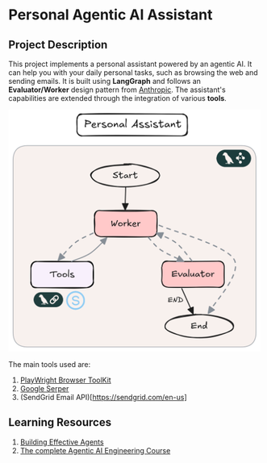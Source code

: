 # Personal Agentic AI Assistant

## Project Description
This project implements a personal assistant powered by an agentic AI. It can help you with your daily personal tasks, such as browsing the web and sending emails. It is built using **LangGraph** and follows an **Evaluator/Worker** design pattern from [Anthropic](https://www.anthropic.com/engineering/building-effective-agents). The assistant's capabilities are extended through the integration of various **tools**.

<img src="images/sidekick.png" alt="Description" width="500"/>

The main tools used are: 
1. [PlayWright Browser ToolKit](https://python.langchain.com/docs/integrations/tools/playwright/)
2. [Google Serper](https://python.langchain.com/docs/integrations/tools/google_serper/)
3. (SendGrid Email API)[https://sendgrid.com/en-us]

## Learning Resources
1.  [Building Effective Agents](https://www.anthropic.com/engineering/building-effective-agents)
2.  [The complete Agentic AI Engineering Course](https://www.udemy.com/course/the-complete-agentic-ai-engineering-course/?couponCode=KEEPLEARNING)
   

